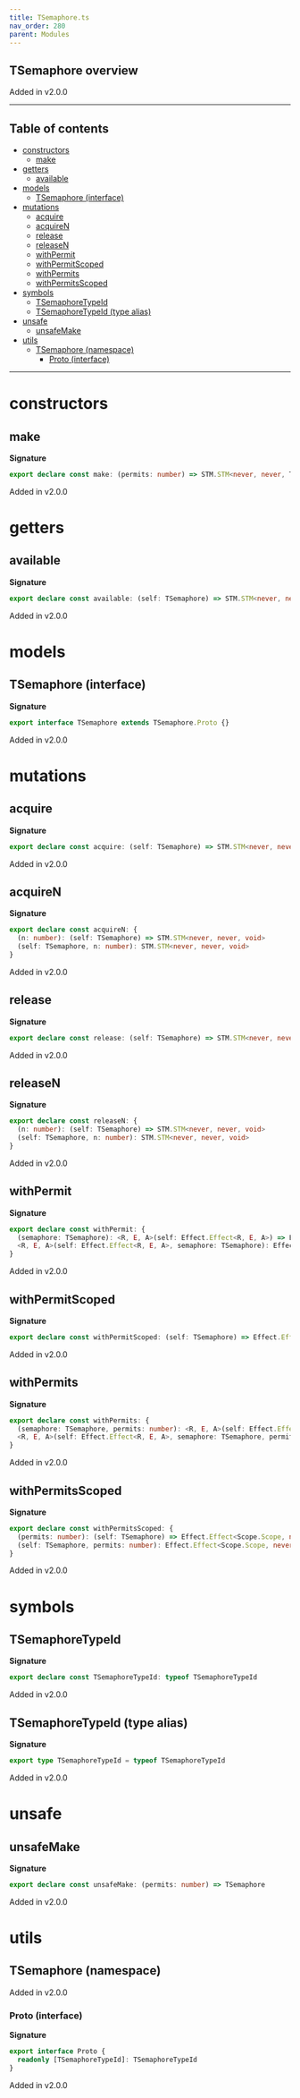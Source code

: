 ```yaml
---
title: TSemaphore.ts
nav_order: 280
parent: Modules
---
```


## TSemaphore overview

Added in v2.0.0

---

<h2 class="text-delta">Table of contents</h2>

- [constructors](#constructors)
  - [make](#make)
- [getters](#getters)
  - [available](#available)
- [models](#models)
  - [TSemaphore (interface)](#tsemaphore-interface)
- [mutations](#mutations)
  - [acquire](#acquire)
  - [acquireN](#acquiren)
  - [release](#release)
  - [releaseN](#releasen)
  - [withPermit](#withpermit)
  - [withPermitScoped](#withpermitscoped)
  - [withPermits](#withpermits)
  - [withPermitsScoped](#withpermitsscoped)
- [symbols](#symbols)
  - [TSemaphoreTypeId](#tsemaphoretypeid)
  - [TSemaphoreTypeId (type alias)](#tsemaphoretypeid-type-alias)
- [unsafe](#unsafe)
  - [unsafeMake](#unsafemake)
- [utils](#utils)
  - [TSemaphore (namespace)](#tsemaphore-namespace)
    - [Proto (interface)](#proto-interface)

---

# constructors

## make

**Signature**

```ts
export declare const make: (permits: number) => STM.STM<never, never, TSemaphore>
```

Added in v2.0.0

# getters

## available

**Signature**

```ts
export declare const available: (self: TSemaphore) => STM.STM<never, never, number>
```

Added in v2.0.0

# models

## TSemaphore (interface)

**Signature**

```ts
export interface TSemaphore extends TSemaphore.Proto {}
```

Added in v2.0.0

# mutations

## acquire

**Signature**

```ts
export declare const acquire: (self: TSemaphore) => STM.STM<never, never, void>
```

Added in v2.0.0

## acquireN

**Signature**

```ts
export declare const acquireN: {
  (n: number): (self: TSemaphore) => STM.STM<never, never, void>
  (self: TSemaphore, n: number): STM.STM<never, never, void>
}
```

Added in v2.0.0

## release

**Signature**

```ts
export declare const release: (self: TSemaphore) => STM.STM<never, never, void>
```

Added in v2.0.0

## releaseN

**Signature**

```ts
export declare const releaseN: {
  (n: number): (self: TSemaphore) => STM.STM<never, never, void>
  (self: TSemaphore, n: number): STM.STM<never, never, void>
}
```

Added in v2.0.0

## withPermit

**Signature**

```ts
export declare const withPermit: {
  (semaphore: TSemaphore): <R, E, A>(self: Effect.Effect<R, E, A>) => Effect.Effect<R, E, A>
  <R, E, A>(self: Effect.Effect<R, E, A>, semaphore: TSemaphore): Effect.Effect<R, E, A>
}
```

Added in v2.0.0

## withPermitScoped

**Signature**

```ts
export declare const withPermitScoped: (self: TSemaphore) => Effect.Effect<Scope.Scope, never, void>
```

Added in v2.0.0

## withPermits

**Signature**

```ts
export declare const withPermits: {
  (semaphore: TSemaphore, permits: number): <R, E, A>(self: Effect.Effect<R, E, A>) => Effect.Effect<R, E, A>
  <R, E, A>(self: Effect.Effect<R, E, A>, semaphore: TSemaphore, permits: number): Effect.Effect<R, E, A>
}
```

Added in v2.0.0

## withPermitsScoped

**Signature**

```ts
export declare const withPermitsScoped: {
  (permits: number): (self: TSemaphore) => Effect.Effect<Scope.Scope, never, void>
  (self: TSemaphore, permits: number): Effect.Effect<Scope.Scope, never, void>
}
```

Added in v2.0.0

# symbols

## TSemaphoreTypeId

**Signature**

```ts
export declare const TSemaphoreTypeId: typeof TSemaphoreTypeId
```

Added in v2.0.0

## TSemaphoreTypeId (type alias)

**Signature**

```ts
export type TSemaphoreTypeId = typeof TSemaphoreTypeId
```

Added in v2.0.0

# unsafe

## unsafeMake

**Signature**

```ts
export declare const unsafeMake: (permits: number) => TSemaphore
```

Added in v2.0.0

# utils

## TSemaphore (namespace)

Added in v2.0.0

### Proto (interface)

**Signature**

```ts
export interface Proto {
  readonly [TSemaphoreTypeId]: TSemaphoreTypeId
}
```

Added in v2.0.0
